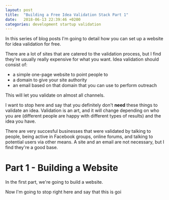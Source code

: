 ```yaml
---
layout: post
title:  "Building a Free Idea Validation Stack Part 1"
date:   2018-06-13 22:39:46 +0200
categories: development startup validation
---
```


In this series of blog posts I'm going to detail how you can set up a website for idea validation for free.

There are a lot of sites that are catered to the validation process, but I find they're usually really expensive for what you want. Idea validation should consist of:

* a simple one-page website to point people to
* a domain to give your site authority
* an email based on that domain that you can use to perform outreach

This will let you validate on almost all channels. 

I want to stop here and say that you definitely don't **need** these things to validate an idea. Validation is an art, and it will change depending on who you are (different people are happy with different types of results) and the idea you have.

There are very succesful businesses that were validated by talking to people, being active in Facebook groups, online forums, and talking to potential users via other means. A site and an email are not necessary, but I find they're a good base.

# Part 1 - Building a Website

In the first part, we're going to build a website.

Now I'm going to stop right here and say that this is goi